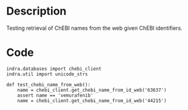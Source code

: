 # Description
Testing retrieval of ChEBI names from the web given ChEBI identifiers.

# Code
```
indra.databases import chebi_client
indra.util import unicode_strs

def test_chebi_name_from_web():
    name = chebi_client.get_chebi_name_from_id_web('63637')
    assert name == 'vemurafenib'
    name = chebi_client.get_chebi_name_from_id_web('44215')

```
